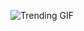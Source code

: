 
<!-- GIF_SECTION -->
![Trending GIF](https://media2.giphy.com/media/v1.Y2lkPThiYjIxNzcyaHQ1cXlhanFlMHVoczI5bjR0MDh3bnEyMXMwcHhmbzBrc3pmY284biZlcD12MV9naWZzX3NlYXJjaCZjdD1n/vzO0Vc8b2VBLi/giphy.gif)
<!-- END_GIF_SECTION -->
